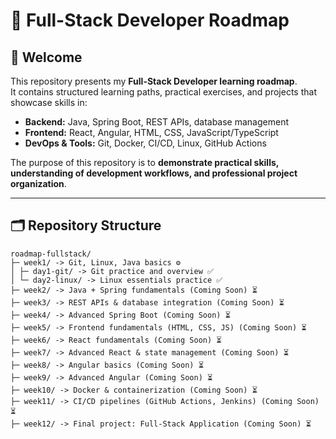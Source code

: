 # 🚀 Full-Stack Developer Roadmap

## 👋 Welcome
This repository presents my **Full-Stack Developer learning roadmap**.  
It contains structured learning paths, practical exercises, and projects that showcase skills in:

- **Backend:** Java, Spring Boot, REST APIs, database management
- **Frontend:** React, Angular, HTML, CSS, JavaScript/TypeScript
- **DevOps & Tools:** Git, Docker, CI/CD, Linux, GitHub Actions

The purpose of this repository is to **demonstrate practical skills, understanding of development workflows, and professional project organization**.

---

## 🗂 Repository Structure

```
roadmap-fullstack/
├─ week1/ -> Git, Linux, Java basics ⚙️
│ ├─ day1-git/ -> Git practice and overview ✅
│ └─ day2-linux/ -> Linux essentials practice ✅
├─ week2/ -> Java + Spring fundamentals (Coming Soon) ⏳
├─ week3/ -> REST APIs & database integration (Coming Soon) ⏳
├─ week4/ -> Advanced Spring Boot (Coming Soon) ⏳
├─ week5/ -> Frontend fundamentals (HTML, CSS, JS) (Coming Soon) ⏳
├─ week6/ -> React fundamentals (Coming Soon) ⏳
├─ week7/ -> Advanced React & state management (Coming Soon) ⏳
├─ week8/ -> Angular basics (Coming Soon) ⏳
├─ week9/ -> Advanced Angular (Coming Soon) ⏳
├─ week10/ -> Docker & containerization (Coming Soon) ⏳
├─ week11/ -> CI/CD pipelines (GitHub Actions, Jenkins) (Coming Soon) ⏳
├─ week12/ -> Final project: Full-Stack Application (Coming Soon) ⏳
```
